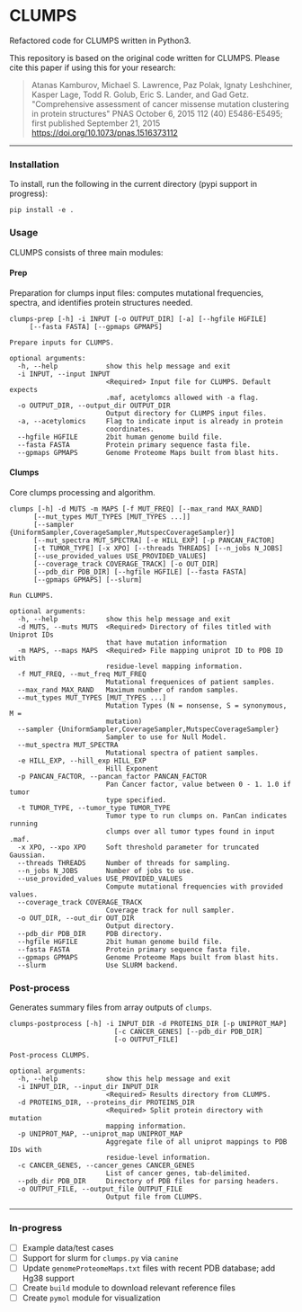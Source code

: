 # CLUMPS

Refactored code for CLUMPS written in Python3.

This repository is based on the original code written for CLUMPS. Please cite this paper if using this for your research:

> Atanas Kamburov, Michael S. Lawrence, Paz Polak, Ignaty Leshchiner, Kasper Lage, Todd R. Golub, Eric S. Lander, and Gad Getz. "Comprehensive assessment of cancer missense mutation clustering in protein structures" PNAS October 6, 2015 112 (40) E5486-E5495; first published September 21, 2015 https://doi.org/10.1073/pnas.1516373112

---

### Installation

To install, run the following in the current directory (pypi support in progress):

```
pip install -e .
```

### Usage

CLUMPS consists of three main modules:

#### Prep
Preparation for clumps input files: computes mutational frequencies, spectra, and identifies protein structures needed.

```
clumps-prep [-h] -i INPUT [-o OUTPUT_DIR] [-a] [--hgfile HGFILE]
     [--fasta FASTA] [--gpmaps GPMAPS]

Prepare inputs for CLUMPS.

optional arguments:
  -h, --help            show this help message and exit
  -i INPUT, --input INPUT
                        <Required> Input file for CLUMPS. Default expects
                        .maf, acetylomcs allowed with -a flag.
  -o OUTPUT_DIR, --output_dir OUTPUT_DIR
                        Output directory for CLUMPS input files.
  -a, --acetylomics     Flag to indicate input is already in protein
                        coordinates.
  --hgfile HGFILE       2bit human genome build file.
  --fasta FASTA         Protein primary sequence fasta file.
  --gpmaps GPMAPS       Genome Proteome Maps built from blast hits.
```

#### Clumps
Core clumps processing and algorithm.

```
clumps [-h] -d MUTS -m MAPS [-f MUT_FREQ] [--max_rand MAX_RAND]
      [--mut_types MUT_TYPES [MUT_TYPES ...]]
      [--sampler {UniformSampler,CoverageSampler,MutspecCoverageSampler}]
      [--mut_spectra MUT_SPECTRA] [-e HILL_EXP] [-p PANCAN_FACTOR]
      [-t TUMOR_TYPE] [-x XPO] [--threads THREADS] [--n_jobs N_JOBS]
      [--use_provided_values USE_PROVIDED_VALUES]
      [--coverage_track COVERAGE_TRACK] [-o OUT_DIR]
      [--pdb_dir PDB_DIR] [--hgfile HGFILE] [--fasta FASTA]
      [--gpmaps GPMAPS] [--slurm]

Run CLUMPS.

optional arguments:
  -h, --help            show this help message and exit
  -d MUTS, --muts MUTS  <Required> Directory of files titled with Uniprot IDs
                        that have mutation information
  -m MAPS, --maps MAPS  <Required> File mapping uniprot ID to PDB ID with
                        residue-level mapping information.
  -f MUT_FREQ, --mut_freq MUT_FREQ
                        Mutational frequenices of patient samples.
  --max_rand MAX_RAND   Maximum number of random samples.
  --mut_types MUT_TYPES [MUT_TYPES ...]
                        Mutation Types (N = nonsense, S = synonymous, M =
                        mutation)
  --sampler {UniformSampler,CoverageSampler,MutspecCoverageSampler}
                        Sampler to use for Null Model.
  --mut_spectra MUT_SPECTRA
                        Mutational spectra of patient samples.
  -e HILL_EXP, --hill_exp HILL_EXP
                        Hill Exponent
  -p PANCAN_FACTOR, --pancan_factor PANCAN_FACTOR
                        Pan Cancer factor, value between 0 - 1. 1.0 if tumor
                        type specified.
  -t TUMOR_TYPE, --tumor_type TUMOR_TYPE
                        Tumor type to run clumps on. PanCan indicates running
                        clumps over all tumor types found in input .maf.
  -x XPO, --xpo XPO     Soft threshold parameter for truncated Gaussian.
  --threads THREADS     Number of threads for sampling.
  --n_jobs N_JOBS       Number of jobs to use.
  --use_provided_values USE_PROVIDED_VALUES
                        Compute mutational frequencies with provided values.
  --coverage_track COVERAGE_TRACK
                        Coverage track for null sampler.
  -o OUT_DIR, --out_dir OUT_DIR
                        Output directory.
  --pdb_dir PDB_DIR     PDB directory.
  --hgfile HGFILE       2bit human genome build file.
  --fasta FASTA         Protein primary sequence fasta file.
  --gpmaps GPMAPS       Genome Proteome Maps built from blast hits.
  --slurm               Use SLURM backend.
```

### Post-process
Generates summary files from array outputs of `clumps`.

```
clumps-postprocess [-h] -i INPUT_DIR -d PROTEINS_DIR [-p UNIPROT_MAP]
                          [-c CANCER_GENES] [--pdb_dir PDB_DIR]
                          [-o OUTPUT_FILE]

Post-process CLUMPS.

optional arguments:
  -h, --help            show this help message and exit
  -i INPUT_DIR, --input_dir INPUT_DIR
                        <Required> Results directory from CLUMPS.
  -d PROTEINS_DIR, --proteins_dir PROTEINS_DIR
                        <Required> Split protein directory with mutation
                        mapping information.
  -p UNIPROT_MAP, --uniprot_map UNIPROT_MAP
                        Aggregate file of all uniprot mappings to PDB IDs with
                        residue-level information.
  -c CANCER_GENES, --cancer_genes CANCER_GENES
                        List of cancer genes, tab-delimited.
  --pdb_dir PDB_DIR     Directory of PDB files for parsing headers.
  -o OUTPUT_FILE, --output_file OUTPUT_FILE
                        Output file from CLUMPS.

```

---

### In-progress
- [ ] Example data/test cases
- [ ] Support for slurm for `clumps.py` via `canine`
- [ ] Update `genomeProteomeMaps.txt` files with recent PDB database; add Hg38 support
- [ ] Create `build` module to download relevant reference files
- [ ] Create `pymol` module for visualization
